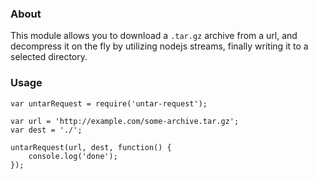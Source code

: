 ### About
This module allows you to download a `.tar.gz` archive from a url, and decompress it on the fly by utilizing nodejs
streams, finally writing it to a selected directory.

### Usage

```
var untarRequest = require('untar-request');

var url = 'http://example.com/some-archive.tar.gz';
var dest = './';

untarRequest(url, dest, function() {
    console.log('done');
});
```
